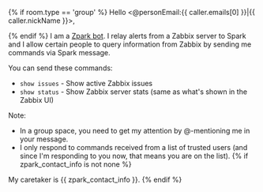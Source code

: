 {% if room.type == 'group' %}
Hello <@personEmail:{{ caller.emails[0] }}|{{ caller.nickName }}>,

{% endif %}
I am a [Zpark bot](https://knightjoel.github.io/zpark). I relay alerts from a
Zabbix server to Spark and I allow certain people to query information from
Zabbix by sending me commands via Spark message.

You can send these commands:
- `show issues` - Show active Zabbix issues
- `show status` - Show Zabbix server stats (same as what's shown in the
  Zabbix UI)

Note:
- In a group space, you need to get my attention by @-mentioning me in your
  message.
- I only respond to commands received from a list of trusted users (and since
  I'm responding to you now, that means you are on the list).
{% if zpark_contact_info is not none %}

My caretaker is {{ zpark_contact_info }}.
{% endif %}
